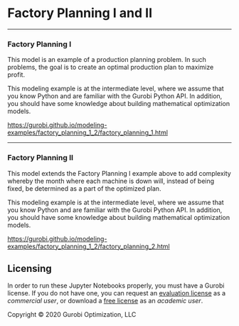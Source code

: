 # Factory Planning I and II

---
### Factory Planning I
This model is an example of a production planning problem. In such problems, the goal is to create an 
optimal production plan to maximize profit.

This modeling example is at the intermediate level, where we assume that you know Python and are familiar with 
the Gurobi Python API. In addition, you should have some knowledge about building mathematical optimization models.

https://gurobi.github.io/modeling-examples/factory_planning_1_2/factory_planning_1.html

---
### Factory Planning II
This model extends the Factory Planning I example above to add complexity whereby the month where each machine is 
down will, instead of being fixed, be determined as a part of the optimized plan.

This modeling example is at the intermediate level, where we assume that you know Python and are familiar with 
the Gurobi Python API. In addition, you should have some knowledge about building mathematical optimization models.

https://gurobi.github.io/modeling-examples/factory_planning_1_2/factory_planning_2.html



## Licensing

In order to run these Jupyter Notebooks properly, you must have a Gurobi license. If you do not have one, you can 
request an 
[evaluation license](https://www.gurobi.com/downloads/request-an-evaluation-license/?utm_source=Github&utm_medium=website_JupyterME&utm_campaign=CommercialDataScience) as a *commercial user*, or download a [free license](https://www.gurobi.com/academia/academic-program-and-licenses/?utm_source=Github&utm_medium=website_JupyterME&utm_campaign=AcademicDataScience) as an *academic user*.

Copyright © 2020 Gurobi Optimization, LLC

